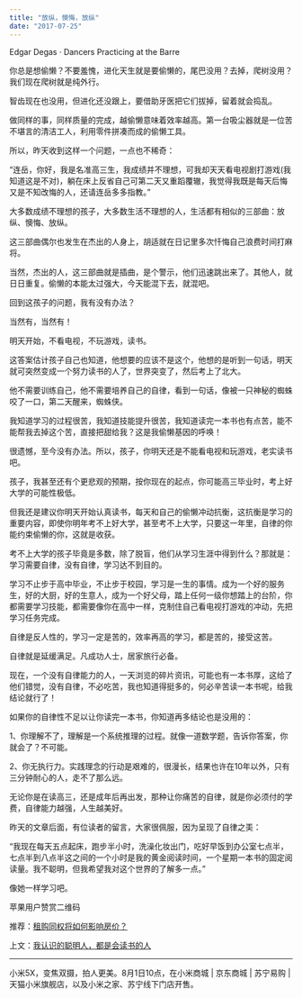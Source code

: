 ```yaml
---
title: "放纵，懊悔，放纵"
date: "2017-07-25"
---
```


Edgar Degas · Dancers Practicing at the Barre

你总是想偷懒？不要羞愧，进化天生就是要偷懒的，尾巴没用？去掉，爬树没用？我们现在爬树就是纯外行。

智齿现在也没用，但进化还没跟上，要借助牙医把它们拔掉，留着就会捣乱。

做同样的事，同样质量的完成，越偷懒意味着效率越高。第一台吸尘器就是一位苦不堪言的清洁工人，利用零件拼凑而成的偷懒工具。

所以，昨天收到这样一个问题，一点也不稀奇：

“连岳，你好，我是名准高三生，我成绩并不理想，可我却天天看电视剧打游戏(我知道这是不对)，躺在床上反省自己可第二天又重蹈覆辙，我觉得我既是每天后悔又是不知改悔的人，还请连岳多多指教。”

大多数成绩不理想的孩子，大多数生活不理想的人，生活都有相似的三部曲：放纵、懊悔、放纵。

这三部曲偶尔也发生在杰出的人身上，胡适就在日记里多次忏悔自己浪费时间打麻将。

当然，杰出的人，这三部曲就是插曲，是个警示，他们迅速跳出来了。其他人，就日日重复。偷懒的本能太过强大，今天能混下去，就混吧。

回到这孩子的问题，我有没有办法？

当然有，当然有！

明天开始，不看电视，不玩游戏，读书。

这答案估计孩子自己也知道，他想要的应该不是这个，他想的是听到一句话，明天就可突然变成一个努力读书的人了，世界突变了，然后考上了北大。

他不需要训练自己，他不需要培养自己的自律，看到一句话，像被一只神秘的蜘蛛咬了一口，第二天醒来，蜘蛛侠。

我知道学习的过程很苦，我知道技能提升很苦，我知道读完一本书也有点苦，能不能帮我去掉这个苦，直接把甜给我？这是我偷懒基因的呼唤！  

很遗憾，至今没有办法。所以，孩子，你明天还是不能看电视和玩游戏，老实读书吧。

孩子，我甚至还有个更悲观的预期，按你现在的起点，你可能高三毕业时，考上好大学的可能性极低。

但我还是建议你明天开始认真读书，每天和自己的偷懒冲动抗衡，这抗衡是学习的重要内容，即使你明年考不上好大学，甚至考不上大学，只要这一年里，自律的你能约束偷懒的你，这就是收获。

考不上大学的孩子毕竟是多数，除了脱盲，他们从学习生涯中得到什么？那就是：学习需要自律，没有自律，学习达不到目的。

学习不止步于高中毕业，不止步于校园，学习是一生的事情。成为一个好的服务生，好的大厨，好的生意人，成为一个好父母，踏上任何一级你想踏上的台阶，你都需要学习技能，都需要像你在高中一样，克制住自己看电视打游戏的冲动，先把学习任务完成。

自律是反人性的，学习一定是苦的，效率再高的学习，都是苦的，接受这苦。

自律就是延缓满足。凡成功人士，居家旅行必备。

现在，一个没有自律能力的人，一天浏览的碎片资讯，可能也有一本书厚，这给了他们错觉，没有自律，不必吃苦，我也知道得挺多的，何必辛苦读一本书呢，给我结论就行了！

如果你的自律性不足以让你读完一本书，你知道再多结论也是没用的：

1、你理解不了，理解是一个系统推理的过程。就像一道数学题，告诉你答案，你就会了？不可能。

2、你无执行力。实践理念的行动是艰难的，很漫长，结果也许在10年以外，只有三分钟耐心的人，走不了那么远。

无论你是在读高三，还是成年后再出发，那种让你痛苦的自律，就是你必须付的学费，自律能力越强，人生越美好。

昨天的文章后面，有位读者的留言，大家很佩服，因为呈现了自律之㺯：

“我现在每天五点起床，跑步半小时，洗澡化妆出门，吃好早饭到办公室七点半，七点半到八点半这之间的一个小时是我的黄金阅读时间，一个星期一本书的固定阅读量。我不聪明，但我希望我对这个世界的了解多一点。”

像她一样学习吧。

苹果用户赞赏二维码

推荐：[租购同权将如何影响房价？](http://mp.weixin.qq.com/s?__biz=MjM5NDU0Mjk2MQ==&mid=2651623273&idx=1&sn=71f250b61be0a064b74c7ca5196bed14&chksm=bd7e0b778a0982618f35bd4a04cce90ea696109e89792a0a3c551f425ead7bd080f70d3b9732&scene=21#wechat_redirect)

上文：[我认识的聪明人，都是会读书的人](http://mp.weixin.qq.com/s?__biz=MjM5NDU0Mjk2MQ==&mid=2651623292&idx=1&sn=e09f50f4015ca8b2399c097e96ce1c23&chksm=bd7e0b628a098274b654e975af24e8e0a8446bbcaae7ed9f19763134a3aa7a61b78175c2d24a&scene=21#wechat_redirect)

* * *

小米5X，变焦双摄，拍人更美。8月1日10点，在小米商城 | 京东商城 | 苏宁易购 | 天猫小米旗舰店，以及小米之家、苏宁线下门店开售。

